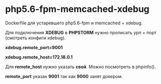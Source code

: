 # php5.6-fpm-memcached-xdebug
Dockerfile для устаревшего php5.6-fpm и memcached + xdebug. 

Для подключения **XDEBUG** в **PHPSTORM** нужно прописать урл + порт (смотреть конфиги xdebug).

**xdebug.remote_port=9001**

**xdebug.remote_host=172.18.0.1**

Для **remote_host** нужно указать **свой**. Можно посмотреть в phpinfo().

**remote_port** указан **9001** так как **9000** занят докером.
